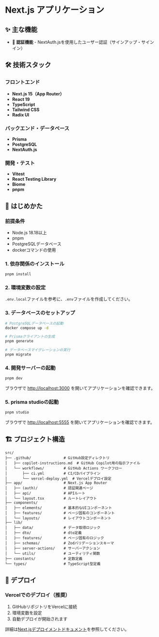 # Next.js アプリケーション

## ✨ 主な機能

- 🔐 **認証機能** - NextAuth.jsを使用したユーザー認証（サインアップ・サインイン）

## 🛠️ 技術スタック

### フロントエンド
- **Next.js 15（App Router）** 
- **React 19**
- **TypeScript**
- **Tailwind CSS**
- **Radix UI**

### バックエンド・データベース
- **Prisma**
- **PostgreSQL**
- **NextAuth.js**

### 開発・テスト
- **Vitest**
- **React Testing Library**
- **Biome**
- **pnpm**

## 🚀 はじめかた

### 前提条件

- Node.js 18.18以上
- pnpm
- PostgreSQLデータベース
- dockerコマンドの使用


### 1. 依存関係のインストール

```bash
pnpm install
```

### 2. 環境変数の設定

`.env.local`ファイルを参考に、`.env`ファイルを作成してください。

### 3. データベースのセットアップ

```bash
# PostgreSQLデータベースの起動
docker compose up -d

# Prismaクライアントの生成
pnpm generate

# データベースマイグレーションの実行
pnpm migrate
```

### 4. 開発サーバーの起動

```bash
pnpm dev
```

ブラウザで [http://localhost:3000](http://localhost:3000) を開いてアプリケーションを確認できます。

### 5.  prisma studioの起動

```bash
pnpm studio
```

ブラウザで [http://localhost:5555](http://localhost:5555) を開いてアプリケーションを確認できます。

## 🏗️ プロジェクト構造

```
src/
├── .github/               # GitHub設定ディレクトリ
│   ├── copilot-instructions.md  # GitHub Copilot用の指示ファイル
│   └── workflows/         # GitHub Actions ワークフロー
│       ├── ci.yml         # CI/CDパイプライン
│       └── vercel-deploy.yml  # Vercelデプロイ設定
├── app/                   # Next.js App Router
│   ├── (auth)/            # 認証関連ページ
│   ├── api/               # APIルート
│   └── layout.tsx         # ルートレイアウト
├── components/
│   ├── elements/          # 基本的なUIコンポーネント
│   ├── features/          # ページ固有のコンポーネント
│   └── layouts/           # レイアウトコンポーネント
├── lib/
│   ├── data/              # データ取得ロジック
│   ├── dto/               # dto定義
│   ├── features/          # ページ固有のロジック
│   ├── schemas/           # Zodバリデーションスキーマ
│   ├── server-actions/    # サーバーアクション
│   └── utils/             # ユーティリティ関数
├── constants/             # 定数定義
└── types/                 # TypeScript型定義
```


## 🚀 デプロイ

### Vercelでのデプロイ（推奨）

1. GitHubリポジトリをVercelに接続
2. 環境変数を設定
3. 自動デプロイが開始されます

詳細は[Next.jsデプロイメントドキュメント](https://nextjs.org/docs/app/building-your-application/deploying)を参照してください。

